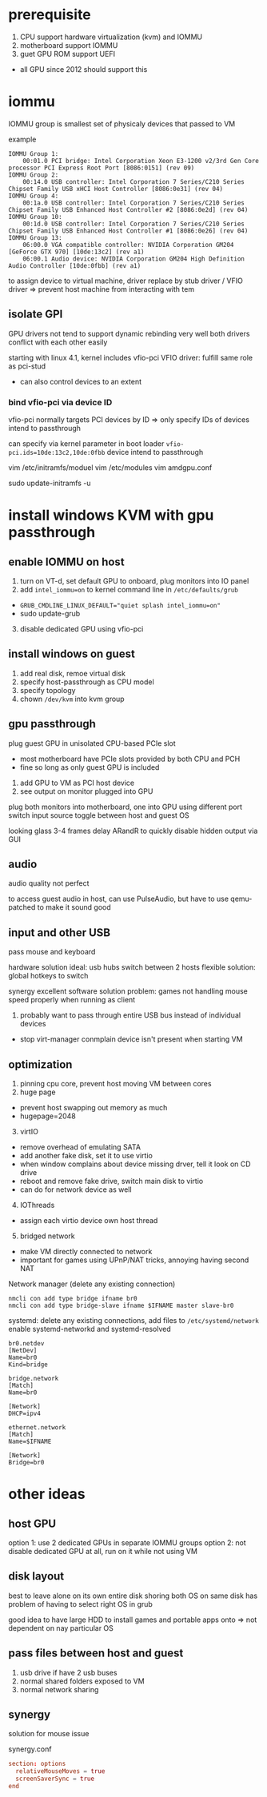 # prerequisite
1. CPU support hardware virtualization (kvm) and IOMMU
2. motherboard support IOMMU
3. guet GPU ROM support UEFI
  - all GPU since 2012 should support this

# iommu
IOMMU group is smallest set of physicaly devices that passed to VM

example
```
IOMMU Group 1:
	00:01.0 PCI bridge: Intel Corporation Xeon E3-1200 v2/3rd Gen Core processor PCI Express Root Port [8086:0151] (rev 09)
IOMMU Group 2:
	00:14.0 USB controller: Intel Corporation 7 Series/C210 Series Chipset Family USB xHCI Host Controller [8086:0e31] (rev 04)
IOMMU Group 4:
	00:1a.0 USB controller: Intel Corporation 7 Series/C210 Series Chipset Family USB Enhanced Host Controller #2 [8086:0e2d] (rev 04)
IOMMU Group 10:
	00:1d.0 USB controller: Intel Corporation 7 Series/C210 Series Chipset Family USB Enhanced Host Controller #1 [8086:0e26] (rev 04)
IOMMU Group 13:
	06:00.0 VGA compatible controller: NVIDIA Corporation GM204 [GeForce GTX 970] [10de:13c2] (rev a1)
	06:00.1 Audio device: NVIDIA Corporation GM204 High Definition Audio Controller [10de:0fbb] (rev a1)
```

to assign device to virtual machine, driver replace by stub driver / VFIO driver 
=> prevent host machine from interacting with tem

## isolate GPI
GPU drivers not tend to support dynamic rebinding very well
both drivers conflict with each other easily

starting with linux 4.1, kernel includes vfio-pci 
VFIO driver: fulfill same role as pci-stud
  - can also control devices to an extent

### bind vfio-pci via device ID
vfio-pci normally targets PCI devices by ID
=> only specify IDs of devices intend to passthrough

can specify via kernel parameter in boot loader
`vfio-pci.ids=10de:13c2,10de:0fbb` device intend to passthrough

vim /etc/initramfs/moduel
vim /etc/modules
vim amdgpu.conf

sudo update-initramfs -u


# install windows KVM with gpu passthrough
## enable IOMMU on host
1. turn on VT-d, set default GPU to onboard, plug monitors into IO panel
2. add `intel_iommu=on` to kernel command line in `/etc/defaults/grub`
  - `GRUB_CMDLINE_LINUX_DEFAULT="quiet splash intel_iommu=on"`
  - sudo update-grub
3. disable dedicated GPU using vfio-pci

## install windows on guest
1. add real disk, remoe virtual disk
2. specify host-passthrough as CPU model
3. specify topology
4. chown `/dev/kvm` into kvm group 

## gpu passthrough
plug guest GPU in unisolated CPU-based PCIe slot
  - most motherboard have PCIe slots provided by both CPU and PCH
  - fine so long as only guest GPU is included


1. add GPU to VM as PCI host device
2. see output on monitor plugged into GPU

plug both monitors into motherboard, one into GPU using different port
switch input source toggle between host and guest OS

looking glass 3-4 frames delay
ARandR to quickly disable hidden output via GUI

## audio
audio quality not perfect

to access guest audio in host, can use PulseAudio,
but have to use qemu-patched to make it sound good

## input and other USB
pass mouse and keyboard

hardware solution ideal: usb hubs switch between 2 hosts
flexible solution: global hotkeys to switch

synergy excellent software solution
problem: games not handling mouse speed properly when running as client

1. probably want to pass through entire USB bus instead of individual devices
  - stop virt-manager conmplain device isn't present when starting VM

## optimization
1. pinning cpu core, prevent host moving VM between cores
2. huge page
  - prevent host swapping out memory as much
  - hugepage=2048
3. virtIO
  - remove overhead of emulating SATA
  - add another fake disk, set it to use virtio
  - when window complains about device missing drver, tell it look on CD drive
  - reboot and remove fake drive, switch main disk to virtio
  - can do for network device as well
4. IOThreads
  - assign each virtio device own host thread
5. bridged network
  - make VM directly connected to network
  - important for games using UPnP/NAT tricks, annoying having second NAT
  
Network manager (delete any existing connection)
```
nmcli con add type bridge ifname br0
nmcli con add type bridge-slave ifname $IFNAME master slave-br0
```

systemd: delete any existing connections, add files to `/etc/systemd/network`
enable systemd-networkd and systemd-resolved

```
br0.netdev
[NetDev]
Name=br0
Kind=bridge

bridge.network
[Match]
Name=br0

[Network]
DHCP=ipv4

ethernet.network
[Match]
Name=$IFNAME

[Network]
Bridge=br0
```

# other ideas
## host GPU
option 1: use 2 dedicated GPUs in separate IOMMU groups
option 2: not disable dedicated GPU at all, run on it while not using VM

## disk layout
best to leave alone on its own entire disk
shoring both OS on same disk has problem of having to select right OS in grub

good idea to have large HDD to install games and portable apps onto
=> not dependent on nay particular OS

## pass files between host and guest
1. usb drive if have 2 usb buses
2. normal shared folders exposed to VM
3. normal network sharing

## synergy
solution for mouse issue

synergy.conf
```conf
section: options
  relativeMouseMoves = true
  screenSaverSync = true
end
```










